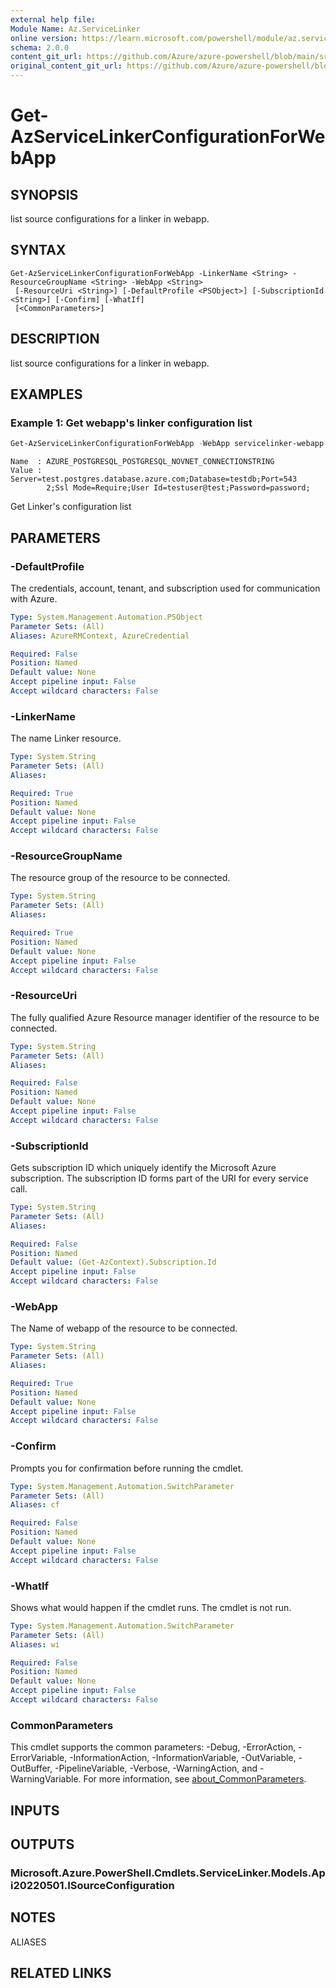 ```yaml
---
external help file:
Module Name: Az.ServiceLinker
online version: https://learn.microsoft.com/powershell/module/az.servicelinker/get-azservicelinkerconfigurationforwebapp
schema: 2.0.0
content_git_url: https://github.com/Azure/azure-powershell/blob/main/src/ServiceLinker/help/Get-AzServiceLinkerConfigurationForWebApp.md
original_content_git_url: https://github.com/Azure/azure-powershell/blob/main/src/ServiceLinker/help/Get-AzServiceLinkerConfigurationForWebApp.md
---
```


# Get-AzServiceLinkerConfigurationForWebApp

## SYNOPSIS
list source configurations for a linker in webapp.

## SYNTAX

```
Get-AzServiceLinkerConfigurationForWebApp -LinkerName <String> -ResourceGroupName <String> -WebApp <String>
 [-ResourceUri <String>] [-DefaultProfile <PSObject>] [-SubscriptionId <String>] [-Confirm] [-WhatIf]
 [<CommonParameters>]
```

## DESCRIPTION
list source configurations for a linker in webapp.

## EXAMPLES

### Example 1: Get webapp's linker configuration list
```powershell
Get-AzServiceLinkerConfigurationForWebApp -WebApp servicelinker-webapp -ResourceGroupName servicelinker-test-group -LinkerName postgresql_linker | Format-List
```

```output
Name  : AZURE_POSTGRESQL_POSTGRESQL_NOVNET_CONNECTIONSTRING
Value : Server=test.postgres.database.azure.com;Database=testdb;Port=543
        2;Ssl Mode=Require;User Id=testuser@test;Password=password;

```

Get Linker's configuration list

## PARAMETERS

### -DefaultProfile
The credentials, account, tenant, and subscription used for communication with Azure.

```yaml
Type: System.Management.Automation.PSObject
Parameter Sets: (All)
Aliases: AzureRMContext, AzureCredential

Required: False
Position: Named
Default value: None
Accept pipeline input: False
Accept wildcard characters: False
```

### -LinkerName
The name Linker resource.

```yaml
Type: System.String
Parameter Sets: (All)
Aliases:

Required: True
Position: Named
Default value: None
Accept pipeline input: False
Accept wildcard characters: False
```

### -ResourceGroupName
The resource group of the resource to be connected.

```yaml
Type: System.String
Parameter Sets: (All)
Aliases:

Required: True
Position: Named
Default value: None
Accept pipeline input: False
Accept wildcard characters: False
```

### -ResourceUri
The fully qualified Azure Resource manager identifier of the resource to be connected.

```yaml
Type: System.String
Parameter Sets: (All)
Aliases:

Required: False
Position: Named
Default value: None
Accept pipeline input: False
Accept wildcard characters: False
```

### -SubscriptionId
Gets subscription ID which uniquely identify the Microsoft Azure subscription.
The subscription ID forms part of the URI for every service call.

```yaml
Type: System.String
Parameter Sets: (All)
Aliases:

Required: False
Position: Named
Default value: (Get-AzContext).Subscription.Id
Accept pipeline input: False
Accept wildcard characters: False
```

### -WebApp
The Name of webapp of the resource to be connected.

```yaml
Type: System.String
Parameter Sets: (All)
Aliases:

Required: True
Position: Named
Default value: None
Accept pipeline input: False
Accept wildcard characters: False
```

### -Confirm
Prompts you for confirmation before running the cmdlet.

```yaml
Type: System.Management.Automation.SwitchParameter
Parameter Sets: (All)
Aliases: cf

Required: False
Position: Named
Default value: None
Accept pipeline input: False
Accept wildcard characters: False
```

### -WhatIf
Shows what would happen if the cmdlet runs.
The cmdlet is not run.

```yaml
Type: System.Management.Automation.SwitchParameter
Parameter Sets: (All)
Aliases: wi

Required: False
Position: Named
Default value: None
Accept pipeline input: False
Accept wildcard characters: False
```

### CommonParameters
This cmdlet supports the common parameters: -Debug, -ErrorAction, -ErrorVariable, -InformationAction, -InformationVariable, -OutVariable, -OutBuffer, -PipelineVariable, -Verbose, -WarningAction, and -WarningVariable. For more information, see [about_CommonParameters](http://go.microsoft.com/fwlink/?LinkID=113216).

## INPUTS

## OUTPUTS

### Microsoft.Azure.PowerShell.Cmdlets.ServiceLinker.Models.Api20220501.ISourceConfiguration

## NOTES

ALIASES

## RELATED LINKS

